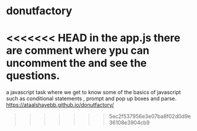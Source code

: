 # donutfactory
<<<<<<< HEAD
in the app.js there are comment where ypu can uncomment the and see the questions.
=======
a javascript task where we get to know some of the basics of javascript such as conditional statements , 
prompt and pop up boxes and parse.
https://ataalshayebb.github.io/donutfactory/
>>>>>>> 5ec2f537956e3e07ba8f02d0d9e36108e3904cb9
